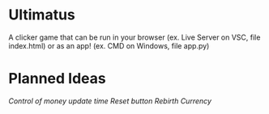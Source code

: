 # Ultimatus
A clicker game that can be run in your browser (ex. Live Server on VSC, file index.html) or as an app! (ex. CMD on Windows, file app.py)


# Planned Ideas

_Control of money update time_
_Reset button_
_Rebirth Currency_
